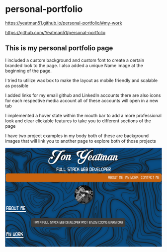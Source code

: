 # personal-portfolio

https://yeatman51.github.io/personal-portfolio/#my-work

https://github.com/Yeatman51/personal-portfolio

## This is my personal portfolio page

I included a custom background and custom font to create a certain branded look to the page. I also added a unique Name image at the beginning of the page.

I tried to utilize wax box to make the layout as mobile friendly and scalable as possible

I added links for my email github and LinkedIn accounts there are also icons for each respective media account all of these accounts will open in a new tab

I implemented a hover state within the mouth bar to add a more professional look and clear clickable features to take you to different sections of the page

I have two project examples in my body both of these are background images that will link you to another page to explore both of those projects

![web-screen](assets/imggg/web-screen.png)


